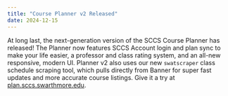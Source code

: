 ```yaml
---
title: "Course Planner v2 Released"
date: 2024-12-15
---
```


At long last, the next-generation version of the SCCS Course Planner has released! The Planner now features SCCS Account login and plan sync to make your life easier, a professor and class rating system, and an all-new responsive, modern UI. Planner v2 also uses our new `swatscraper` class schedule scraping tool, which pulls directly from Banner for super fast updates and more accurate course listings. Give it a try at [plan.sccs.swarthmore.edu](https://plan.sccs.swarthmore.edu/).
